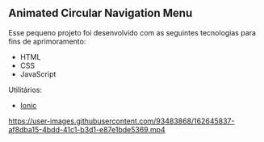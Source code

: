 ## Animated Circular Navigation Menu


Esse pequeno projeto foi desenvolvido com as seguintes tecnologias para fins de aprimoramento:

- HTML
- CSS
- JavaScript


Utilitários:

- [Ionic](https://ionic.io/ionicons)




https://user-images.githubusercontent.com/93483868/162645837-af8dba15-4bdd-41c1-b3d1-e87e1bde5369.mp4
